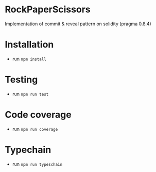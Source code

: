 # RockPaperScissors

Implementation of commit & reveal pattern on solidity (pragma 0.8.4)

# Installation

- run `npm install`

# Testing

- run `npm run test`

# Code coverage

- run `npm run coverage`

# Typechain
- run `npm run typeschain`
